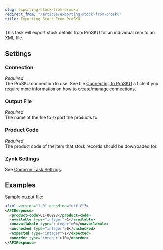 ```yaml
---
slug: exporting-stock-from-prosku
redirect_from: "/article/exporting-stock-from-prosku"
title: Exporting Stock From ProSKU
---
```

This task will export stock details from ProSKU for an individual item to an XML file. 

## Settings
### Connection
_Required_  
The ProSKU connection to use. See the [Connecting to ProSKU](connecting-to-prosku) article if you require more information on how to create/manage connections.

### Output File
_Required_  
The name of the file to export the products to.

### Product Code
_Required_  
The product code of the item that stock records should be downloaded for.

### Zynk Settings
See [Common Task Settings](common-task-settings).

## Examples
Sample output file:
```xml
<?xml version="1.0" encoding="utf-8"?>
<APIResponse>
  <product-code>01-00228</product-code>
  <available type="integer">1</available>
  <unavailabale type="integer">0</unavailabale>
  <unchecked type="integer">0</unchecked>
  <expected type="integer">1</expected>
  <onorder type="integer">10</onorder>
</APIResponse>
```

